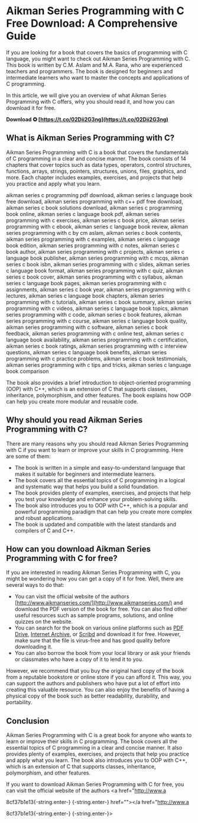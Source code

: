 # Aikman Series Programming with C Free Download: A Comprehensive Guide
 
If you are looking for a book that covers the basics of programming with C language, you might want to check out Aikman Series Programming with C. This book is written by C.M. Aslam and M.A. Rana, who are experienced teachers and programmers. The book is designed for beginners and intermediate learners who want to master the concepts and applications of C programming.
 
In this article, we will give you an overview of what Aikman Series Programming with C offers, why you should read it, and how you can download it for free.
 
**Download ✪ [https://t.co/02Dii2G3ng](https://t.co/02Dii2G3ng)**


 
## What is Aikman Series Programming with C?
 
Aikman Series Programming with C is a book that covers the fundamentals of C programming in a clear and concise manner. The book consists of 14 chapters that cover topics such as data types, operators, control structures, functions, arrays, strings, pointers, structures, unions, files, graphics, and more. Each chapter includes examples, exercises, and projects that help you practice and apply what you learn.
 
aikman series c programming pdf download,  aikman series c language book free download,  aikman series programming with c++ pdf free download,  aikman series c book solutions download,  aikman series c programming book online,  aikman series c language book pdf,  aikman series programming with c exercises,  aikman series c book price,  aikman series programming with c ebook,  aikman series c language book review,  aikman series programming with c by cm aslam,  aikman series c book contents,  aikman series programming with c examples,  aikman series c language book edition,  aikman series programming with c notes,  aikman series c book author,  aikman series programming with c projects,  aikman series c language book publisher,  aikman series programming with c mcqs,  aikman series c book isbn,  aikman series programming with c slides,  aikman series c language book format,  aikman series programming with c quiz,  aikman series c book cover,  aikman series programming with c syllabus,  aikman series c language book pages,  aikman series programming with c assignments,  aikman series c book year,  aikman series programming with c lectures,  aikman series c language book chapters,  aikman series programming with c tutorials,  aikman series c book summary,  aikman series programming with c videos,  aikman series c language book topics,  aikman series programming with c code,  aikman series c book features,  aikman series programming with c course,  aikman series c language book quality,  aikman series programming with c software,  aikman series c book feedback,  aikman series programming with c online test,  aikman series c language book availability,  aikman series programming with c certification,  aikman series c book ratings,  aikman series programming with c interview questions,  aikman series c language book benefits,  aikman series programming with c practice problems,  aikman series c book testimonials,  aikman series programming with c tips and tricks,  aikman series c language book comparison
 
The book also provides a brief introduction to object-oriented programming (OOP) with C++, which is an extension of C that supports classes, inheritance, polymorphism, and other features. The book explains how OOP can help you create more modular and reusable code.
 
## Why should you read Aikman Series Programming with C?
 
There are many reasons why you should read Aikman Series Programming with C if you want to learn or improve your skills in C programming. Here are some of them:
 
- The book is written in a simple and easy-to-understand language that makes it suitable for beginners and intermediate learners.
- The book covers all the essential topics of C programming in a logical and systematic way that helps you build a solid foundation.
- The book provides plenty of examples, exercises, and projects that help you test your knowledge and enhance your problem-solving skills.
- The book also introduces you to OOP with C++, which is a popular and powerful programming paradigm that can help you create more complex and robust applications.
- The book is updated and compatible with the latest standards and compilers of C and C++.

## How can you download Aikman Series Programming with C for free?
 
If you are interested in reading Aikman Series Programming with C, you might be wondering how you can get a copy of it for free. Well, there are several ways to do that:

- You can visit the official website of the authors [http://www.aikmanseries.com/](http://www.aikmanseries.com/) and download the PDF version of the book for free. You can also find other useful resources such as sample programs, solutions, and online quizzes on the website.
- You can search for the book on various online platforms such as [PDF Drive](https://www.pdfdrive.com/), [Internet Archive](https://archive.org/), or [Scribd](https://www.scribd.com/) and download it for free. However, make sure that the file is virus-free and has good quality before downloading it.
- You can also borrow the book from your local library or ask your friends or classmates who have a copy of it to lend it to you.

However, we recommend that you buy the original hard copy of the book from a reputable bookstore or online store if you can afford it. This way, you can support the authors and publishers who have put a lot of effort into creating this valuable resource. You can also enjoy the benefits of having a physical copy of the book such as better readability, durability, and portability.
 
## Conclusion
 
Aikman Series Programming with C is a great book for anyone who wants to learn or improve their skills in C programming. The book covers all the essential topics of C programming in a clear and concise manner. It also provides plenty of examples, exercises, and projects that help you practice and apply what you learn. The book also introduces you to OOP with C++, which is an extension of C that supports classes, inheritance, polymorphism, and other features.
 
If you want to download Aikman Series Programming with C for free, you can visit the official website of the authors <a href="http://www.a</p> 8cf37b1e13{-string.enter-}
{-string.enter-} href=""></a href="http://www.a</p> 8cf37b1e13{-string.enter-}
{-string.enter-}>